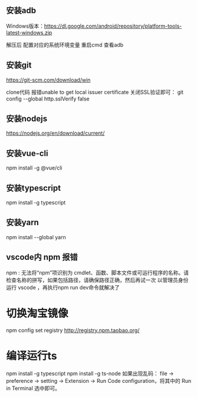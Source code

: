 ## 安装adb
Windows版本：https://dl.google.com/android/repository/platform-tools-latest-windows.zip

解压后 配置对应的系统环境变量 重启cmd 查看adb


## 安装git
https://git-scm.com/download/win

clone代码 报错unable to get local issuer certificate
关闭SSL验证即可： git config --global http.sslVerify false


## 安装nodejs
https://nodejs.org/en/download/current/

## 安装vue-cli
npm install -g @vue/cli

## 安装typescript
npm install -g typescript

## 安装yarn
npm install --global yarn

## vscode内 npm 报错
npm : 无法将“npm”项识别为 cmdlet、函数、脚本文件或可运行程序的名称。请检查名称的拼写，如果包括路径，请确保路径正确，然后再试一次
以管理员身份运行 vscode ，再执行npm run dev命令就解决了

# 切换淘宝镜像
npm config set registry http://registry.npm.taobao.org/

# 编译运行ts
npm install -g typescript
npm install -g ts-node
如果出现乱码：
file -> preference -> setting -> Extension -> Run Code configuration，将其中的 Run in Terminal 选中即可。
